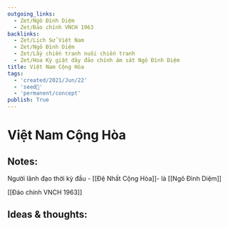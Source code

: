 ```yaml
---
outgoing_links:
  - Zet/Ngô Đình Diệm
  - Zet/Đảo chính VNCH 1963
backlinks:
  - Zet/Lịch Sử Việt Nam
  - Zet/Ngô Đình Diệm
  - Zet/Lấy chiến tranh nuôi chiến tranh
  - Zet/Hoa Kỳ giật dây đảo chính ám sát Ngô Đình Diệm
title: Việt Nam Cộng Hòa
tags:
  - 'created/2021/Jun/22'
  - 'seed🥜'
  - 'permanent/concept'
publish: True
---
```

# Việt Nam Cộng Hòa

## Notes:
Người lãnh đạo thời kỳ đầu - [[Đệ Nhất Cộng Hòa]]-  là [[Ngô Đình Diệm]]

[[Đảo chính VNCH 1963]]

## Ideas & thoughts:
